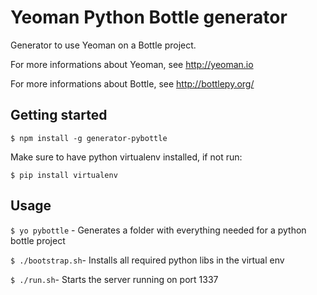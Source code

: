 # Yeoman Python Bottle generator

Generator to use Yeoman on a Bottle project.

For more informations about Yeoman, see http://yeoman.io

For more informations about Bottle, see http://bottlepy.org/

## Getting started

`$ npm install -g generator-pybottle`

Make sure to have python virtualenv installed, if not run:

`$ pip install virtualenv`

## Usage

`$ yo pybottle` - Generates a folder with everything needed for a python bottle project

`$ ./bootstrap.sh`- Installs all required python libs in the virtual env

`$ ./run.sh`- Starts the server running on port 1337
